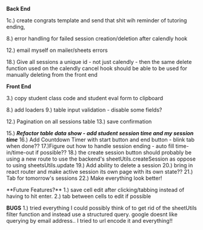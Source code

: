 **Back End**

<!-- 1.)parse roster for graduated students - del graduated students** -->
<!-- 1a) still need to delete that shit! -->
<!-- 1b.)create congrats email list -->

1c.) create congrats template and send that shit wih reminder of tutoring ending,

<!-- 2.)parse sessions - check dates for upcoming sessions to be used for session email reminders -->
<!-- 3.)parse roster - gather email addresses to generate weekly blast emails -->
<!-- 4.) Setup cron job for reminder emails -->
<!-- 5.) Setup cron job for blast emails -->
<!-- 6.) Calendly API integration to automatically update the sessions sheet -->

<!-- 7.) try/catch error handling in the utils -->

8.) error handling for failed session creation/deletion after calendly hook

<!-- 9.) setup bcc or cc to myself for copy of email confirmations -->

<!-- 10.) Update sheetsUtils to utilize queries where possible -->
<!-- 11.) add more robust routes to handle more specific calls from the front end -->

12.) email myself on mailer/sheets errors

<!-- 13.) rewrite 'getAllRows' as "getSessionData" -->

<!-- 14.) **_Figure out how to get calendly hooks to work with the wwwhisper auth system!_** -->

<!-- 15.) set no-show and b2b as false by default? -->
<!-- 16.) **_Figure out the best way to handle reoccurring sessions!_** -->

<!-- 17.) Set the session reminder email for a later time -->

18.) Give all sessions a unique id - not just calendly - then the same delete function used on the calendly cancel hook should be able to be used for manually deleting from the front end

**Front End**

<!-- 1.)generate adp notes based on session info - this could be done from the front end as the data will already be displayed there -->

<!-- 2.)embed and autofill for tutor survey -->

3.) copy student class code and student eval form to clipboard

<!-- 4.) move filtering logic to the backend -->

<!-- 5.) Make session cell editable & update google sheet -->

<!-- 6.) manually add to roster & session tables & update google sheet -->
<!-- 7.) Seperate roster and sessions editing -->

8.) add loaders
9.) table input validation - disable some fields?

<!-- 10.) **refactor error handling - remove handling from lifecycle methods** -->
<!-- 11.) move in line function calls from render into new method -->

12.) Pagination on all sessions table
13.) save confirmation

<!-- 14.)**start building active session page** -->

15.) **_Refactor table data show - add student session time and my session time_**
16.) Add Countdown Timer with start button and end button - blink tab when done??
17.)Figure out how to handle session ending - auto fill time-in/time-out if possible??
18.) the create session button should probably be using a new route to use the backend's sheetUtils.createSession as oppose to using sheetsUtils.update
19.) Add ability to delete a session
20.) bring in react router and make active session its own page with its own state??
21.) Tab for tomorrow's sessions
22.) Make everything look better!

\*\*Future Features?\*\*
1.) save cell edit after clicking/tabbing instead of having to hit enter.
2.) tab between cells to edit if possible

**BUGS**
1.) tried everything I could possibly think of to get rid of the sheetUtils filter function and instead use a structured query. google doesnt like querying by email address.. I tried to url encode it and everything!!

<!-- 2.) A calendly event showed up in sheets one day ahead of the actual date.. could not recreate -->
